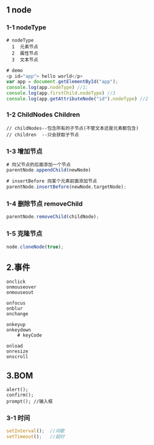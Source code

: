 ## 1 node

### 1-1 nodeType

```
# nodeType
  1  元素节点
  2  属性节点
  3  文本节点
```

```js
# demo
<p id="app"> hello world</p>
var app = document.getElementById("app");
console.log(app.nodeType) //1;
console.log(app.firstChild.nodeType) //3
console.log(app.getAttributeNode("id").nodeType) //2
```

### 1-2 ChildNodes  Children

```JS
// childNodes--包含所有的子节点(不管文本还是元素都包含)
// children  --只会获取子节点
```

### 1-3 增加节点

```js
# 向父节点的后面添加一个节点
parentNode.appendChild(newNode)
```

```js
# insertBefore 向某个元素前面添加节点
parentNode.insertBefore(newNode,targetNode);
```

### 1-4 删除节点 removeChild

```js
parentNode.removeChild(childNode);
```

### 1-5  克隆节点

```js
node.cloneNode(true);
```

## 2.事件

```
onclick
onmouseover
onmouseout

onfocus
onblur
onchange

onkeyup
onkeydown  
	# keyCode  

onload
onresize
onscroll
```

## 3.BOM

```
alert();
confirm();
prompt(); //输入框
```

### 3-1 时间

```js
setInterval();  //间歇
setTimeout();   //超时
```

